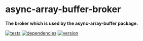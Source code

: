 # async-array-buffer-broker

**The broker which is used by the async-array-buffer package.**

[![tests](https://img.shields.io/travis/chrisguttandin/async-array-buffer-broker/master.svg?style=flat-square)](https://travis-ci.org/chrisguttandin/async-array-buffer-broker)
[![dependencies](https://img.shields.io/david/chrisguttandin/async-array-buffer-broker.svg?style=flat-square)](https://www.npmjs.com/package/async-array-buffer-broker)
[![version](https://img.shields.io/npm/v/async-array-buffer-broker.svg?style=flat-square)](https://www.npmjs.com/package/async-array-buffer-broker)
